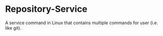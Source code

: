 # Repository-Service
A service command in Linux that contains multiple commands for user (i.e. like git).
